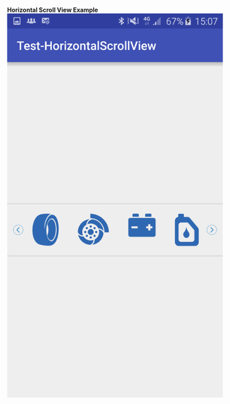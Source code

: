 <strong>Horizontal Scroll View Example</strong><BR/>
<img src="https://github.com/kenjimelody/HorizontalScroll-View/blob/master/sreenshot/Screenshot_2015-11-30-15-07-23.png?raw=true" border="0"/>